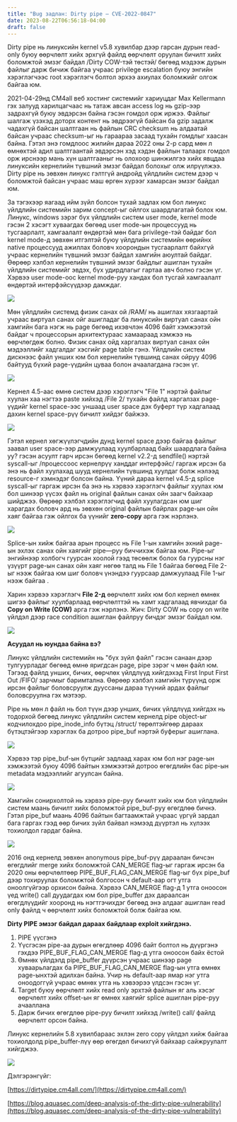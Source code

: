 ```yaml
---
title: "Bug задлан: Dirty pipe – CVE-2022-0847"
date: 2023-08-22T06:56:18-04:00
draft: false
---
```


Dirty pipe нь линуксийн kernel v5.8 хувилбар дээр гарсан дурын read-only буюу өөрчлөлт хийх эрхгүй файлд өөрчлөлт оруулан бичилт хийх боломжтой эмзэг байдал /Dirty COW-тэй төстэй/ бөгөөд мэдээж дурын файлыг дарж бичиж байгаа учраас privilege escalation буюу энгийн хэрэглэгчээс root хэрэглэгч болтол эрхээ ахиулах боломжийг олгож байгаа юм.

2021-04-29нд CM4all веб хостинг системийг хариуцдаг Max Kellermann гэх залууд харилцагчаас нь татаж авсан access log нь gzip-ээр задрахгүй буюу эвдэрсэн байна гэсэн гомдол орж иржээ. Файлыг шалгаж үзэхэд доторх контент нь эвдрээгүй байсан ба gzip задалж чадахгүй байсан шалтгаан нь файлын CRC checksum нь алдаатай байсан учраас checksum-ыг нь гараараа засаад тухайн гомдлыг хаасан байна. Гэтэл энэ гомдлоос жилийн дараа 2022 оны 2-р сард мөн л өмнөхтэй адил шалтгаантай эвдэрсэн хэд хэдэн файлын талаарх гомдол орж ирснээр мань хүн шалтгааныг нь олохоор шинжилгээ хийх явцдаа линуксийн кернелийн түвшний эмзэг байдал болохыг олж илрүүлжээ. Dirty pipe нь зөвхөн линукс гэлтгүй андройд үйлдлийн систем дээр ч боломжтой байсан учраас маш өргөн хүрээг хамарсан эмзэг байдал юм.

За тэгэхээр яагаад ийм зүйл болсон тухай задлах юм бол линукс үйлдлийн системийн зарим concept-ыг ойлгох шаардлагатай болох юм. Линукс, windows зэрэг бүх үйлдлийн систем user mode, kernel mode гэсэн 2 хэсэгт хуваагдах бөгөөд user mode-ын процессууд нь тусгаарлалт, хамгаалалт өндөртэй мөн бага privilege-тэй байдаг бол kernel mode-д зөвхөн итгэлтэй буюу үйлдлийн системийн өөрийнх native процессууд ажиллах боловч хоорондын тусгаарлалт байхгүй учраас кернелийн түвшний эмзэг байдал хамгийн аюултай байдаг. Өөрөөр хэлбэл кернелийн түвшний эмзэг байдлыг ашиглан тухайн үйлдлийн системийг эвдэх, бүх удирдлагыг гартаа авч болно гэсэн үг. Хэрвээ user mode-оос kernel mode-руу хандах бол тусгай хамгаалалт өндөртэй интерфэйсүүдээр дамждаг.

![](/kernel.gif)

Мөн үйлдлийн системд физик санах ой /RAM/ нь ашиглах хязгаартай учраас виртуал санах ойг ашигладаг ба линуксийн виртуал санах ойн хамгийн бага нэгж нь page бөгөөд ихэвчлэн 4096 байт хэмжээтэй байдаг ч процессорын архитектураас хамаараад хэмжээ нь өөрчлөгдөж болно. Физик санах ойд харгалзах виртуал санах ойн мэдээллийг хадгалдаг хэсгийг page table гэнэ. Үйлдлийн систем дискнээс файл унших юм бол кернелийн түвшинд санах ойруу 4096 байтууд бүхий page-үүдийн цуваа болон ачаалагдана гэсэн үг.

![](/page_table.png)

Кернел 4.5-аас өмнө систем дээр хэрэглэгч "File 1" нэртэй файлыг хуулан хаа нэгтээ paste хийхэд /File 2/ тухайн файлд харгалзах page-үүдийг kernel space-ээс уншаад user space дэх буферт түр хадгалаад дахин kernel space-рүү бичилт хийдэг байжээ.

![](/user_space.jpg)

Гэтэл кернел хөгжүүлэгчдийн дунд kernel space дээр байгаа файлыг заавал user space-ээр дамжуулаад хуулбарлаад байх шаардлага байна уу? гэсэн асуулт гарч ирсэн бөгөөд kernel v2.2-д sendfile() нэртэй syscall-ыг /процессоос кернелрүү ханддаг интерфэйс/ гаргаж ирсэн ба энэ нь файл хуулахад шууд кернелийн түвшинд хуулдаг болж нэлээд resource-г хэмнэдэг болсон байна. Үүний дараа kernel v4.5-д splice syscall-ыг гаргаж ирсэн ба энэ нь хэрвээ хэрэглэгч файлыг хуулах юм бол шинээр үүсэх файл нь original файлын санах ойн заагч байхаар шийджээ. Өөрөөр хэлбэл хэрэглэгчид файл хуулагдсан юм шиг харагдах боловч ард нь зөвхөн original файлын байрлах page-ын ойн хаяг байгаа гэж ойлгох ба үүнийг **zero-copy** арга гэж нэрлэнэ.

![](/0copy.jpg)

Splice-ын хийж байгаа арын процесс нь File 1-ын хамгийн эхний page-ын эхлэх санах ойн хаягийг pipe—руу биччихэж байгаа юм. Pipe-ыг энгийнээр холбогч гуурсан хоолой гээд төсөөлж болох ба гуурсны нэг үзүүрт page-ын санах ойн хаяг нөгөө талд нь File 1 байгаа бөгөөд File 2-ыг нээж байгаа юм шиг боловч үнэндээ гуурсаар дамжуулаад File 1-ыг нээж байгаа .

Харин хэрвээ хэрэглэгч **File 2-д** өөрчлөлт хийх юм бол кернел өмнөх шигээ файлыг хуулбарлаад өөрчлөлттэй нь хамт хадгалаад явчихдаг ба **Copy on Write (COW)** арга гэж нэрлэнэ. Жич: Dirty COW нь сopy on write үйлдэл дээр race condition ашиглан файлруу бичдэг эмзэг байдал юм.

![](/cow.jpg)

**Асуудал нь юундаа байна вэ?**

Линукс үйлдлийн системийн нь "бүх зүйл файл" гэсэн санаан дээр тулгуурладаг бөгөөд өмнө яригдсан page, pipe зэрэг ч мөн файл юм. Тэгээд файлд унших, бичих, өөрчлөх үйлдлүүд хийгдэхэд First Input First Out /FIFO/ зарчмыг баримтална. Өөрөөр хэлбэл хамгийн түрүүнд орж ирсэн файлыг боловсруулж дууссаны дараа түүний ардах файлыг боловсруулна гэх мэтээр.

Pipe нь мөн л файл нь бол түүн дээр унших, бичих үйлдлүүд хийгдэх нь тодорхой бөгөөд линукс үйлдлийн систем кернелд pipe object-ыг кодчилохдоо pipe_inode_info бүтэц /struct/ төрөлтэйгөөр дараах бүтэцтэйгээр хэрэглэх ба дотроо pipe_buf нэртэй буферыг ашиглана.

![](/pipe_inode.jpg)

Хэрвээ тэр pipe_buf-ын бүтцийг задлаад харах юм бол нэг page-ын хэмжээтэй буюу 4096 байтын хэмжээтэй дотроо өгөгдлийн бас pipe-ын metadata мэдээллийг агуулсан байна.

![](/pipe_buffer.jpg)

Хамгийн сонирхолтой нь хэрвээ pipe-руу бичилт хийх юм бол үйлдлийн систем маань бичилт хийх боломжтой pipe_buf-руу өгөгдлөө бичнэ. Гэтэл pipe_buf маань 4096 байтын багтаамжтай учраас үргүй зардал бага гаргах гээд өөр бичих зүйл байвал нэмээд дүүртэл нь хүлээх тохиолдол гардаг байна.

![](/pipe_buffer_diagram.jpg)

2016 онд кернелд зөвхөн anonymous pipe_buf-рүү дараалан бичсэн өгөгдлийг merge хийх боломжтой CAN_MERGE flag-ыг гаргаж ирсэн ба 2020 оны өөрчлөлтөөр PIPE_BUF_FLAG_CAN_MERGE flag-ыг бүх pipe_buf дээр тохируулах боломжтой болгосон ч default-аар огт утга оноолгүйгээр орхисон байна. Хэрвээ CAN_MERGE flag-д 1 утга оноосон үед write() call дуудагдах юм бол pipe_buffer дэх дараалсан өгөгдлүүдийг хооронд нь нэгтгэчихдэг бөгөөд энэ алдааг ашиглан read only файлд ч өөрчлөлт хийх боломжтой болж байгаа юм.

**Dirty PIPE эмзэг байдал дараах байдлаар exploit хийгдэнэ.**

1. PIPE үүсгэнэ
2. Үүсгэсэн pipe-аа дурын өгөгдлөөр 4096 байт болтол нь дүүргэнэ гэхдээ PIPE_BUF_FLAG_CAN_MERGE flag-д утга оноосон байх ёстой
3. Өмнөх үйлдэлд pipe_buffer дүүрсэн учраас шинээр page хуваарьлагдах ба PIPE_BUF_FLAG_CAN_MERGE flag-ын утга өмнөх page-ынхтэй адилхан байна. Учир нь default-аар ямар нэг утга оноодоггүй учраас өмнөх утга нь хэвээрээ үлдсэн гэсэн үг.
4. Target буюу өөрчлөлт хийх read only эрхтэй файлын яг аль хэсэг өөрчлөлт хийх offset-ын яг өмнөх хаягийг splice ашиглан pipe-руу ачааллана
5. Дарж бичих өгөгдлөө pipe-руу бичилт хийхэд /write() call/ файлд өөрчлөлт орсон байна.

Линукс кернелийн 5.8 хувилбараас эхлэн zero copy үйлдэл хийж байгаа тохиолдолд pipe_buffer-лүү өөр өгөгдөл бичихгүй байхаар сайжруулалт хийгджээ.

![](/dirty-pipe-patch.jpg)

Дэлгэрэнгүйг:

[https://dirtypipe.cm4all.com/](https://dirtypipe.cm4all.com/)

[https://blog.aquasec.com/deep-analysis-of-the-dirty-pipe-vulnerability](https://blog.aquasec.com/deep-analysis-of-the-dirty-pipe-vulnerability)
